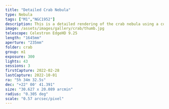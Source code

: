 ```yaml
---
title: "Detailed Crab Nebula"
type: Nebula
tags: ["M1","NGC1952"]
description: This is a detailed rendering of the crab nebula using a combination of broadband and SHO filters.
image: /assets/images/gallery/crab/thumb.jpg
telescope: Celestron EdgeHD 9.25
length: "1645mm"
aperture: "235mm"
folder: crab
group: m1
exposure: 300
lights: 43
sessions: 3
firstCapture: 2022-02-28 
lastCapture: 2022-10-01
ra: "5h 34m 32.5s"
dec: "+22° 00' 41.391"
size: "30.627 x 20.089 arcmin"
radius: "0.305 deg"
scale: "0.57 arcsec/pixel"
---
```


